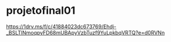 # projetofinal01
https://1drv.ms/f/c/41884023dc673769/Ehdj-_BSLTlNmoqpyFD68mUBApyVzbTuzf9YuLpkbqVRTQ?e=d0RVNn

